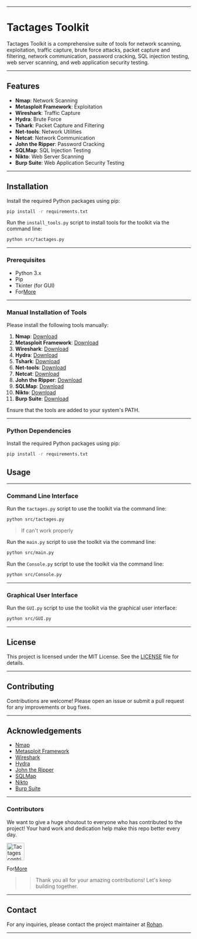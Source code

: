 
---
# Tactages Toolkit

Tactages Toolkit is a comprehensive suite of tools for network scanning, exploitation, traffic capture, brute force attacks, packet capture and filtering, network communication, password cracking, SQL injection testing, web server scanning, and web application security testing.

---
## Features

- **Nmap**: Network Scanning
- **Metasploit Framework**: Exploitation
- **Wireshark**: Traffic Capture
- **Hydra**: Brute Force
- **Tshark**: Packet Capture and Filtering
- **Net-tools**: Network Utilities
- **Netcat**: Network Communication
- **John the Ripper**: Password Cracking
- **SQLMap**: SQL Injection Testing
- **Nikto**: Web Server Scanning
- **Burp Suite**: Web Application Security Testing

---

## Installation

Install the required Python packages using pip:

```bash
pip install -r requirements.txt
```
Run the `install_tools.py` script to install tools for the toolkit via the command line:

```bash
python src/tactages.py
```

---

### Prerequisites

- Python 3.x
- Pip
- Tkinter (for GUI)
- For[More](requirements.txt)

---

### Manual Installation of Tools

Please install the following tools manually:

1. **Nmap**: [Download](https://nmap.org/download.html)
2. **Metasploit Framework**: [Download](https://docs.metasploit.com/docs/using-metasploit/getting-started/nightly-installers.html)
3. **Wireshark**: [Download](https://www.wireshark.org/download.html)
4. **Hydra**: [Download](https://github.com/vanhauser-thc/thc-hydra)
5. **Tshark**: [Download](https://www.wireshark.org/download.html)
6. **Net-tools**: [Download](https://sourceforge.net/projects/net-tools/)
7. **Netcat**: [Download](https://eternallybored.org/misc/netcat/)
8. **John the Ripper**: [Download](https://www.openwall.com/john/)
9. **SQLMap**: [Download](https://sqlmap.org/)
10. **Nikto**: [Download](https://cirt.net/Nikto2)
11. **Burp Suite**: [Download](https://portswigger.net/burp/communitydownload)

Ensure that the tools are added to your system's PATH.

---

### Python Dependencies

Install the required Python packages using pip:

```bash
pip install -r requirements.txt
```

## Usage

---

### Command Line Interface

Run the `tactages.py` script to use the toolkit via the command line:

```bash
python src/tactages.py
```
>If can't work properly

Run the `main.py` script to use the toolkit via the command line:

```bash
python src/main.py
```


Run the `Console.py` script to use the toolkit via the command line:

```bash
python src/Console.py
``` 

---

### Graphical User Interface

Run the `GUI.py` script to use the toolkit via the graphical user interface:

```bash
python src/GUI.py
```

---
## License

This project is licensed under the MIT License. See the [LICENSE](LICENSE) file for details.

---
## Contributing

Contributions are welcome! Please open an issue or submit a pull request for any improvements or bug fixes.

---

## Acknowledgements

- [Nmap](https://nmap.org/)
- [Metasploit Framework](https://www.metasploit.com/)
- [Wireshark](https://www.wireshark.org/)
- [Hydra](https://github.com/vanhauser-thc/thc-hydra)
- [John the Ripper](https://www.openwall.com/john/)
- [SQLMap](https://sqlmap.org/)
- [Nikto](https://cirt.net/Nikto2)
- [Burp Suite](https://portswigger.net/burp)

---

### Contributors

We want to give a huge shoutout to everyone who has contributed to the project!  Your hard work and dedication help
make this repo better every day. 

<a href="https://github.com/RohanCyberOpsOps/Tactages/graphs/contributors">
  <img alt="Tactages contributors" height='48' src="https://contrib.rocks/image?repo=RohanCyberOps/Tactages&columns=24" />
</a>

For[More](Contributers.md)

>> Thank you all for your amazing contributions! Let's keep building together. 

---

## Contact

For any inquiries, please contact the project maintainer at [Rohan](mailto:rohannaagar666@outlook.com).

---
